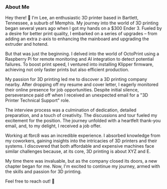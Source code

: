 ### About Me

Hey there! 👋 I'm Lee, an enthusiastic 3D printer based in Bartlett, Tennessee, a suburb of Memphis. My journey into the world of 3D printing began several years ago when I got my hands on a $300 Ender 3. Fueled by a desire for better print quality, I embarked on a series of upgrades – from adding an extra z-axis to enhancing the mainboard and upgrading the extruder and hotend.

But that was just the beginning. I delved into the world of OctoPrint using a Raspberry Pi for remote monitoring and AI integration to detect potential failures. To boost print speed, I ventured into installing Klipper firmware, achieving not only faster prints but also efficient production.

My passion for 3D printing led me to discover a 3D printing company nearby. After dropping off my resume and cover letter, I eagerly monitored their online presence for job opportunities. Despite initial silence, perseverance paid off when I received an unexpected email for a "3D Printer Technical Support" role.

The interview process was a culmination of dedication, detailed preparation, and a touch of creativity. The discussions and tour fueled my excitement for the position. The journey unfolded with a heartfelt thank-you email, and, to my delight, I received a job offer.

Working at fbrc8 was an incredible experience. I absorbed knowledge from my coworkers, gaining insights into the intricacies of 3D printers and their systems. I discovered that both affordable and expensive machines face similar challenges because, at its core, 3D printing is about XYZ and E.

My time there was invaluable, but as the company closed its doors, a new chapter began for me. Now, I'm excited to continue my journey, armed with the skills and passion for 3D printing.

Feel free to reach out! 🚀

<!---
LeeOtts/LeeOtts is a ✨ special ✨ repository because its `README.md` (this file) appears on your GitHub profile.
You can click the Preview link to take a look at your changes.
--->
